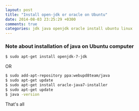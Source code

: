 ```yaml
---
layout: post
title: "Install open-jdk or oracle on Ubuntu"
date: 2014-08-03 23:25:29 +0300
comments: true
categories: jdk java openjdk oracle install ubuntu linux
---
```


### Note about installation of java on Ubuntu computer

```bash
$ sudo apt-get install openjdk-7-jdk
```

OR

```bash
$ sudo add-apt-repository ppa:webupd8team/java
$ sudo apt-get update
$ sudo apt-get install oracle-java7-installer
$ sudo apt-get update
$ java -version
```


That's all